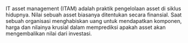 IT asset management (ITAM) adalah praktik pengelolaan asset di siklus hidupnya. Nilai sebuah asset biasanya ditentukan secara finansial. Saat sebuah organisasi menghabiskan uang untuk mendapatkan komponen, harga dan nilainya krusial dalam memprediksi apakah asset akan mengembalikan nilai dari investasi.
